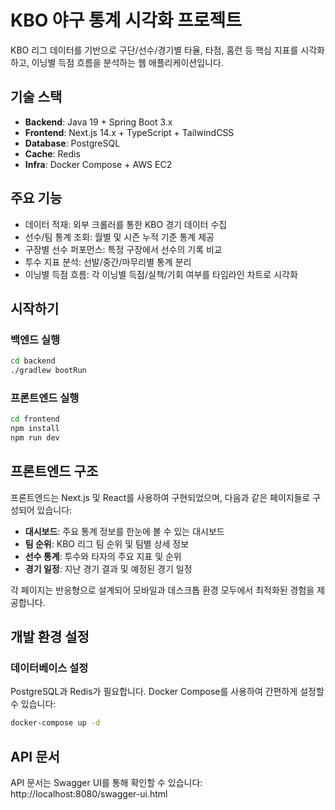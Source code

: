 # KBO 야구 통계 시각화 프로젝트

KBO 리그 데이터를 기반으로 구단/선수/경기별 타율, 타점, 홈런 등 핵심 지표를 시각화하고, 이닝별 득점 흐름을 분석하는 웹 애플리케이션입니다.

## 기술 스택

- **Backend**: Java 19 + Spring Boot 3.x
- **Frontend**: Next.js 14.x + TypeScript + TailwindCSS
- **Database**: PostgreSQL
- **Cache**: Redis
- **Infra**: Docker Compose + AWS EC2

## 주요 기능

- 데이터 적재: 외부 크롤러를 통한 KBO 경기 데이터 수집
- 선수/팀 통계 조회: 월별 및 시즌 누적 기준 통계 제공
- 구장별 선수 퍼포먼스: 특정 구장에서 선수의 기록 비교
- 투수 지표 분석: 선발/중간/마무리별 통계 분리
- 이닝별 득점 흐름: 각 이닝별 득점/실책/기회 여부를 타임라인 차트로 시각화

## 시작하기

### 백엔드 실행

```bash
cd backend
./gradlew bootRun
```

### 프론트엔드 실행

```bash
cd frontend
npm install
npm run dev
```

## 프론트엔드 구조

프론트엔드는 Next.js 및 React를 사용하여 구현되었으며, 다음과 같은 페이지들로 구성되어 있습니다:

- **대시보드**: 주요 통계 정보를 한눈에 볼 수 있는 대시보드
- **팀 순위**: KBO 리그 팀 순위 및 팀별 상세 정보
- **선수 통계**: 투수와 타자의 주요 지표 및 순위
- **경기 일정**: 지난 경기 결과 및 예정된 경기 일정

각 페이지는 반응형으로 설계되어 모바일과 데스크톱 환경 모두에서 최적화된 경험을 제공합니다.

## 개발 환경 설정

### 데이터베이스 설정

PostgreSQL과 Redis가 필요합니다. Docker Compose를 사용하여 간편하게 설정할 수 있습니다:

```bash
docker-compose up -d
```

## API 문서

API 문서는 Swagger UI를 통해 확인할 수 있습니다:
http://localhost:8080/swagger-ui.html
